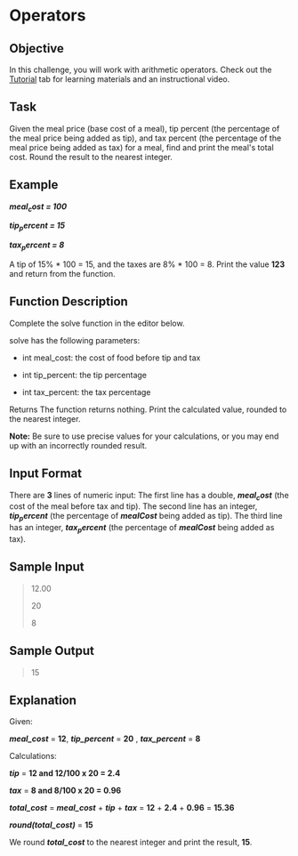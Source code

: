 # Operators

## Objective 
In this challenge, you will work with arithmetic operators. Check out the [Tutorial](https://www.hackerrank.com/challenges/30-operators/tutorial) tab for learning materials and an instructional video.

## Task 
Given the meal price (base cost of a meal), tip percent (the percentage of the meal price being added as tip), and tax percent (the percentage of the meal price being added as tax) for a meal, find and print the meal's total cost. Round the result to the nearest integer.

## Example 
 
 ***meal<sub>c</sub>ost  = 100***
 
 ***tip<sub>p</sub>ercent = 15***
 
 ***tax<sub>p</sub>ercent = 8***
 
A tip of 15% * 100 = 15, and the taxes are 8% * 100 = 8. Print the value  **123** and return from the function.

## Function Description 
Complete the solve function in the editor below.

solve has the following parameters:

* int meal_cost: the cost of food before tip and tax

* int tip_percent: the tip percentage

* int tax_percent: the tax percentage

Returns The function returns nothing. Print the calculated value, rounded to the nearest integer.

**Note:** Be sure to use precise values for your calculations, or you may end up with an incorrectly rounded result.

## Input Format
There are **3** lines of numeric input: 
The first line has a double, ***meal<sub>c</sub>ost*** (the cost of the meal before tax and tip). 
The second line has an integer, ***tip<sub>p</sub>ercent*** (the percentage of  ***mealCost*** being added as tip). 
The third line has an integer, ***tax<sub>p</sub>ercent*** (the percentage of ***mealCost***  being added as tax).

## Sample Input
> 12.00
> 
> 20
> 
> 8

## Sample Output
> 15

## Explanation

Given:

***meal_cost*** = **12**, ***tip_percent*** = **20** , ***tax_percent*** = **8** 

Calculations:

***tip*** = **12 and  12/100 x 20 = 2.4**

***tax*** = **8 and 8/100 x 20 = 0.96**

***total_cost*** = ***meal_cost*** + ***tip*** + ***tax*** = **12** + **2.4** + **0.96** = **15.36**

***round(total_cost)*** = **15**
 
We round  ***total_cost*** to the nearest integer and print the result, **15**.
